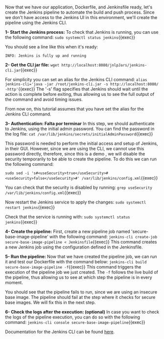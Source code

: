 Now that we have our application, Dockerfile, and Jenkinsfile ready, let's create the Jenkins pipeline to automate the build and push process. Since we don't have access to the Jenkins UI in this environment, we'll create the pipeline using the Jenkins CLI.

**1- Start the Jenkins process:**
To check that Jenkins is running, you can use the following command:
`sudo systemctl status jenkins`{{exec}}

You should see a line like this when it's ready:
```plain
INFO: Jenkins is fully up and running
```

**2- Get the CLI jar file:**
`wget http://localhost:8080/jnlpJars/jenkins-cli.jar`{{exec}}

For simplicity you can set an alias for the Jenkins CLI command:
`alias jenkins-cli='java -jar /root/jenkins-cli.jar -s http://localhost:8080/ -http'`{{exec}}
The '-s' flag specifies that Jenkins should wait until the action is complete before exiting, thus allowing us to see the full output of the command and avoid timing issues.

From now on, this tutorial assumes that you have set the alias for the Jenkins CLI command.

**3- Authentication: Falta por terminar** 
In this step, we should authenticate to Jenkins, using the initial admin password. You can find the password in the log file:
`cat /var/lib/jenkins/secrets/initialAdminPassword`{{exec}}

This password is needed to perform the initial access and setup of Jenkins, in their GUI. However, since we are using the CLI, we cannot use this password directly, therefore, since this is a demo , we will disable the security temporarily to be able to create the pipeline. To do this we can run the following command:

`sudo sed -i 's#<useSecurity>true</useSecurity>#<useSecurity>false</useSecurity>#' /var/lib/jenkins/config.xml`{{exec}}

You can check that the security is disabled by running:
`grep useSecurity /var/lib/jenkins/config.xml`{{exec}}

Now restart the Jenkins service to apply the changes:
`sudo systemctl restart jenkins`{{exec}}

Check that the service is running with:
`sudo systemctl status jenkins`{{exec}}


**4- Create the pipeline:**
First, create a new pipeline job named 'secure-base-image-pipeline' with the following command:
`jenkins-cli create-job secure-base-image-pipeline < Jenkinsfile`{{exec}}
This command creates a new Jenkins job using the configuration defined in the Jenkinsfile.

**5- Run the pipeline:**
Now that we have created the pipeline job, we can run it and test our Dockerfile with the command below:
`jenkins-cli build secure-base-image-pipeline -f`{{exec}}
This command triggers the execution of the pipeline job we just created. The `-f` follows the live build of the pipeline, thus allowing us to see at which step the pipeline is in every moment.

You should see that the pipeline fails to run, since we are using an insecure base image. The pipeline should fail at the step where it checks for secure base images. We will fix this in the next step.

**6- Check the logs after the execution: (optional)**
In case you want to check the logs of the pipeline execution, you can do so with the following command:
`jenkins-cli console secure-base-image-pipeline`{{exec}}

Documentation for the Jenkins CLI can be found [here](https://www.jenkins.io/doc/book/managing/cli/).